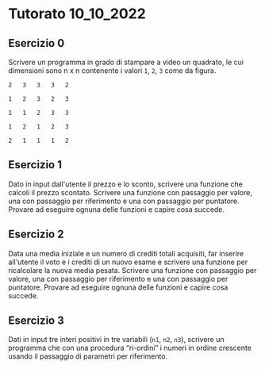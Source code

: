 # Tutorato 10_10_2022

## Esercizio 0

Scrivere un programma in grado di stampare a video un quadrato, le cui dimensioni sono n x n contenente i valori `1`, `2`, `3` come da figura.
```
2   3   3   3   2

1   2   3   2   3

1   1   2   3   3   

1   2   1   2   3

2   1   1   1   2
```


## Esercizio 1

Dato in input dall'utente il prezzo e lo sconto, scrivere una funzione che calcoli il prezzo scontato. Scrivere una funzione con passaggio per valore, una con passaggio per riferimento e una con passaggio per puntatore. Provare ad eseguire ognuna delle funzioni e capire cosa succede.

## Esercizio 2

Data una media iniziale e un numero di crediti totali acquisiti, far inserire all'utente il voto e i crediti di un nuovo esame e scrivere una funzione per ricalcolare la nuova media pesata. Scrivere una funzione con passaggio per valore, una con passaggio per riferimento e una con passaggio per puntatore. Provare ad eseguire ognuna delle funzioni e capire cosa succede.

## Esercizio 3

Dati in input tre interi positivi in tre variabili (`n1`, `n2`, `n3`), scrivere un programma che con una procedura “ri-ordini” i numeri in ordine crescente usando il passaggio di parametri per riferimento.
